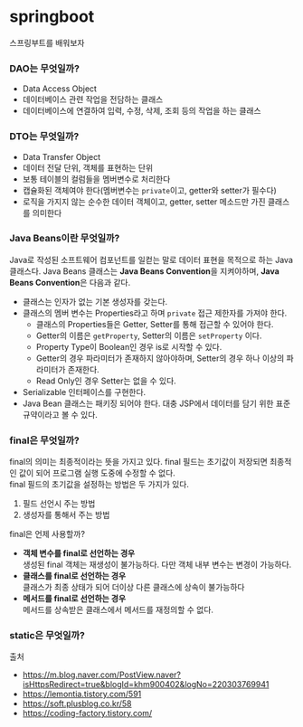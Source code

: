 # springboot
스프링부트를 배워보자

### DAO는 무엇일까?
- Data Access Object
- 데이터베이스 관련 작업을 전담하는 클래스
- 데이터베이스에 연결하여 입력, 수정, 삭제, 조회 등의 작업을 하는 클래스


### DTO는 무엇일까?
- Data Transfer Object
- 데이터 전달 단위, 객체를 표현하는 단위
- 보통 테이블의 컬럼들을 멤버변수로 처리한다
- 캡슐화된 객체여야 한다(멤버변수는 `private`이고, getter와 setter가 필수다)
- 로직을 가지지 않는 순수한 데이터 객체이고, getter, setter 메소드만 가진 클래스를 의미한다

### Java Beans이란 무엇일까?
Java로 작성된 소프트웨어 컴포넌트를 일컫는 말로 데이터 표현을 목적으로 하는 Java 클래스다. Java Beans 클래스는 **Java Beans Convention**을 지켜야하며, **Java Beans Convention**은 다음과 같다.
- 클래스는 인자가 없는 기본 생성자를 갖는다.
- 클래스의 멤버 변수는 Properties라고 하며 `private` 접근 제한자를 가져야 한다.
  - 클래스의 Properties들은 Getter, Setter를 통해 접근할 수 있어야 한다.
  - Getter의 이름은 `getProperty`, Setter의 이름은 `setProperty` 이다.
  - Property Type이 Boolean인 경우 is로 시작할 수 있다.
  - Getter의 경우 파라미터가 존재하지 않아야하며, Setter의 경우 하나 이상의 파라미터가 존재한다.
  - Read Only인 경우 Setter는 없을 수 있다.
- Serializable 인터페이스를 구현한다.
- Java Bean 클래스는 패키징 되어야 한다.
대충 JSP에서 데이터를 담기 위한 표준 규약이라고 볼 수 있다.

### final은 무엇일까?
final의 의미는 최종적이라는 뜻을 가지고 있다. final 필드는 초기값이 저장되면 최종적인 값이 되어 프로그램 실행 도중에 수정할 수 없다.  
final 필드의 초기값을 설정하는 방법은 두 가지가 있다.
1. 필드 선언시 주는 방법
2. 생성자를 통해서 주는 방법

final은 언제 사용할까?  
- **객체 변수를 final로 선언하는 경우**  
  생성된 final 객체는 재생성이 불가능하다. 다만 객체 내부 변수는 변경이 가능하다.
- **클래스를 final로 선언하는 경우**  
  클래스가 최종 상태가 되어 더이상 다른 클래스에 상속이 불가능하다
- **메서드를 final로 선언하는 경우**  
  메서드를 상속받은 클래스에서 메서드를 재정의할 수 없다.


### static은 무엇일까?

출처  
- https://m.blog.naver.com/PostView.naver?isHttpsRedirect=true&blogId=khm900402&logNo=220303769941  
- https://lemontia.tistory.com/591
- https://soft.plusblog.co.kr/58
- https://coding-factory.tistory.com/

